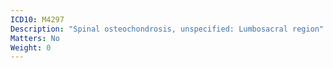 ```yaml
---
ICD10: M4297
Description: "Spinal osteochondrosis, unspecified: Lumbosacral region"
Matters: No
Weight: 0
---
```

